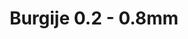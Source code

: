 ---
layout: product
title: "Burgije 0.2 - 0.8mm"
price: "800" 
desc: "Burgije"
img_path: "/assets/img/FA 520.webp"
brand: "AK"
available: false
special_offer: false
new: false
soon: false
cat: "070000"
subcat: "070200"
subsubcat: "070201"
sifra: "FA 520"
popular: false
spec: false
---